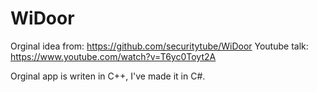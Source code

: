 # WiDoor

Orginal idea from: https://github.com/securitytube/WiDoor
Youtube talk: https://www.youtube.com/watch?v=T6yc0Toyt2A

Orginal app is writen in C++, I've made it in C#.
